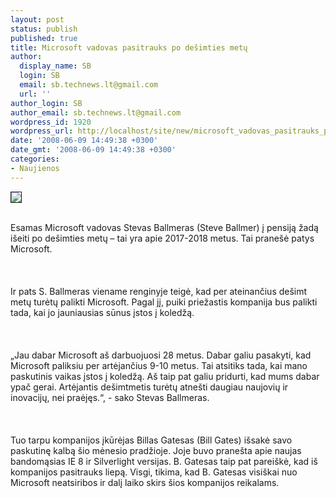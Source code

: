 ```yaml
---
layout: post
status: publish
published: true
title: Microsoft vadovas pasitrauks po dešimties metų
author:
  display_name: SB
  login: SB
  email: sb.technews.lt@gmail.com
  url: ''
author_login: SB
author_email: sb.technews.lt@gmail.com
wordpress_id: 1920
wordpress_url: http://localhost/site/new/microsoft_vadovas_pasitrauks_po_desimties_metu/
date: '2008-06-09 14:49:38 +0300'
date_gmt: '2008-06-09 14:49:38 +0300'
categories:
- Naujienos
---
```

<div class="imgright"><img src="http://tbn0.google.com/images?q=tbn:j_WDRg2Y5x_nNM:http://www.admire.be/pages/references/References/microsoft-logo.jpg" border="1"></div>
<p><br>Esamas Microsoft vadovas Stevas Ballmeras (Steve Ballmer) į pensiją žadą išeiti po dešimties metų – tai yra apie 2017-2018 metus. Tai pranešė patys Microsoft.<br />
<br><br />
<br>Ir pats S. Ballmeras viename renginyje teigė, kad per ateinančius dešimt metų turėtų palikti Microsoft. Pagal jį, puiki priežastis kompanija bus palikti tada, kai jo jauniausias sūnus įstos į koledžą.<br />
<br><br />
<br>„Jau dabar Microsoft aš darbuojuosi 28 metus. Dabar galiu pasakyti, kad Microsoft paliksiu per artėjančius 9-10 metus. Tai atsitiks tada, kai mano paskutinis vaikas įstos į koledžą. Aš taip pat galiu pridurti, kad mums dabar ypač gerai. Artėjantis dešimtmetis turėtų atnešti daugiau naujovių ir inovacijų, nei praėjęs.“, - sako Stevas Ballmeras.<br />
<br><br />
<br>Tuo tarpu kompanijos įkūrėjas Billas Gatesas (Bill Gates) išsakė savo paskutinę kalbą šio mėnesio pradžioje. Joje buvo pranešta apie naujas bandomąsias IE 8 ir Silverlight versijas. B. Gatesas taip pat pareiškė, kad iš kompanijos pasitrauks liepą. Visgi, tikima, kad B. Gatesas visiškai nuo Microsoft neatsiribos ir dalį laiko skirs šios kompanijos reikalams.<br />
<br></p>
